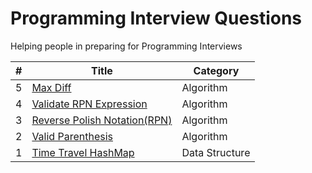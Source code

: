 Programming Interview Questions
===============================
Helping people in preparing for Programming Interviews

|#|Title|Category|
|---|-----|---------|
|5|[Max Diff](./src/algorithms/maxdiff)|Algorithm|
|4|[Validate RPN Expression](./src/algorithms/validateRPN)|Algorithm|
|3|[Reverse Polish Notation(RPN)](./src/algorithms/rpn)|Algorithm|
|2|[Valid Parenthesis](./src/algorithms/validparenthesis)|Algorithm|
|1|[Time Travel HashMap](./src/datastructures/timetravelmap)|Data Structure|
